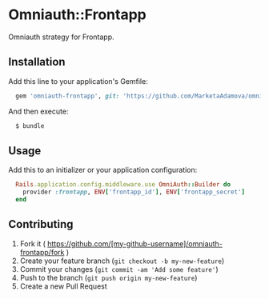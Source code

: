 # Omniauth::Frontapp

Omniauth strategy for Frontapp.

## Installation

Add this line to your application's Gemfile:

```ruby
  gem 'omniauth-frontapp', git: 'https://github.com/MarketaAdamova/omniauth-frontapp.git'
```

And then execute:

```bash
  $ bundle
```

## Usage

Add this to an initializer or your application configuration:

```ruby
  Rails.application.config.middleware.use OmniAuth::Builder do
    provider :frontapp, ENV['frontapp_id'], ENV['frontapp_secret']
  end
```

## Contributing

1. Fork it ( https://github.com/[my-github-username]/omniauth-frontapp/fork )
2. Create your feature branch (`git checkout -b my-new-feature`)
3. Commit your changes (`git commit -am 'Add some feature'`)
4. Push to the branch (`git push origin my-new-feature`)
5. Create a new Pull Request
